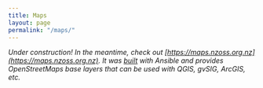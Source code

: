 ```yaml
---
title: Maps
layout: page
permalink: "/maps/"
---
```


_Under construction! In the meantime, check out [https://maps.nzoss.org.nz](https://maps.nzoss.org.nz). It was
[built](https://github.com/kinow/nz-osm-server) with Ansible and provides OpenStreetMaps base layers that can
be used with QGIS, gvSIG, ArcGIS, etc._ 
